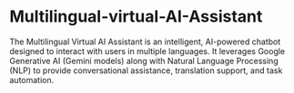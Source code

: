 # Multilingual-virtual-AI-Assistant
The Multilingual Virtual AI Assistant is an intelligent, AI-powered chatbot designed to interact with users in multiple languages. It leverages Google Generative AI (Gemini models) along with Natural Language Processing (NLP) to provide conversational assistance, translation support, and task automation. 

